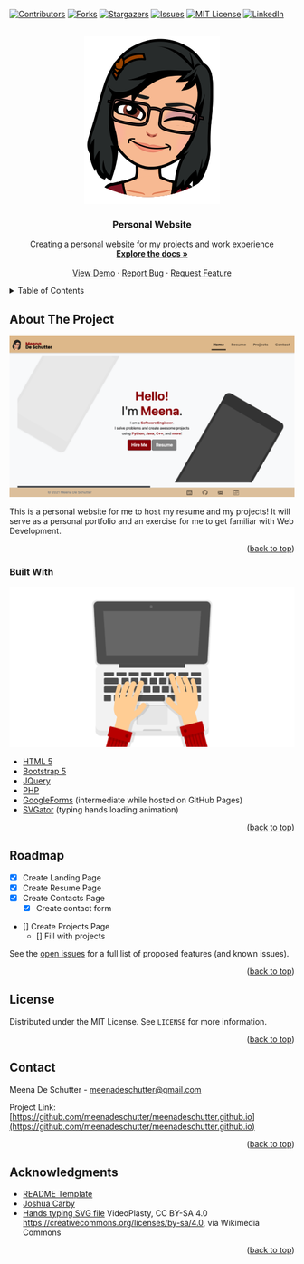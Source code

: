 <div id="top"></div>
<!-- PROJECT SHIELDS -->

[![Contributors][contributors-shield]][contributors-url]
[![Forks][forks-shield]][forks-url]
[![Stargazers][stars-shield]][stars-url]
[![Issues][issues-shield]][issues-url]
[![MIT License][license-shield]][license-url]
[![LinkedIn][linkedin-shield]][linkedin-url]

<!-- PROJECT LOGO -->
<br />
<div align="center">
  <a href="https://github.com/meenadeschutter/meenadeschutter.github.io">
    <img src="images/profile.png" alt="Logo">
  </a>
<h3 align="center">Personal Website</h3>

  <p align="center">
    Creating a personal website for my projects and work experience
    <br />
    <a href="https://github.com/meenadeschutter/meenadeschutter.github.io"><strong>Explore the docs »</strong></a>
    <br />
    <br />
    <a href="https://github.com/meenadeschutter/meenadeschutter.github.io">View Demo</a>
    ·
    <a href="https://github.com/meenadeschutter/meenadeschutter.github.io/issues">Report Bug</a>
    ·
    <a href="https://github.com/meenadeschutter/meenadeschutter.github.io/issues">Request Feature</a>
  </p>
</div>



<!-- TABLE OF CONTENTS -->
<details>
  <summary>Table of Contents</summary>
  <ol>
    <li>
      <a href="#about-the-project">About The Project</a>
      <ul>
        <li><a href="#built-with">Built With</a></li>
      </ul>
    </li>
    <li>
      <a href="#getting-started">Getting Started</a>
      <ul>
        <li><a href="#prerequisites">Prerequisites</a></li>
        <li><a href="#installation">Installation</a></li>
      </ul>
    </li>
    <li><a href="#usage">Usage</a></li>
    <li><a href="#roadmap">Roadmap</a></li>
    <li><a href="#contributing">Contributing</a></li>
    <li><a href="#license">License</a></li>
    <li><a href="#contact">Contact</a></li>
    <li><a href="#acknowledgments">Acknowledgments</a></li>
  </ol>
</details>



<!-- ABOUT THE PROJECT -->
## About The Project

[![Product Name Screen Shot][product-screenshot]](https://meenadeschutter.github.io)

This is a personal website for me to host my resume and my projects! It will serve as a personal portfolio and an exercise for me to get familiar with Web Development.

<p align="right">(<a href="#top">back to top</a>)</p>



### Built With

[![Typing Hands Animation][typing-animation]](https://meenadeschutter.github.io)

* [HTML 5](https://en.wikipedia.org/wiki/HTML5)
* [Bootstrap 5](https://getbootstrap.com)
* [JQuery](https://jquery.com)
* [PHP](https://www.php.net/)
* [GoogleForms](http://forms.google.com/) (intermediate while hosted on GitHub Pages)
* [SVGator](https://www.svgator.com/) (typing hands loading animation)

<p align="right">(<a href="#top">back to top</a>)</p>


<!-- ROADMAP -->
## Roadmap

- [x] Create Landing Page
- [x] Create Resume Page
- [x] Create Contacts Page
    - [x] Create contact form
- [] Create Projects Page
    - [] Fill with projects

See the [open issues](https://github.com/meenadeschutter/repo_name/issues) for a full list of proposed features (and known issues).

<p align="right">(<a href="#top">back to top</a>)</p>



<!-- LICENSE -->
## License

Distributed under the MIT License. See `LICENSE` for more information.

<p align="right">(<a href="#top">back to top</a>)</p>



<!-- CONTACT -->
## Contact

Meena De Schutter - meenadeschutter@gmail.com

Project Link: [https://github.com/meenadeschutter/meenadeschutter.github.io](https://github.com/meenadeschutter/meenadeschutter.github.io)

<p align="right">(<a href="#top">back to top</a>)</p>



<!-- ACKNOWLEDGMENTS -->
## Acknowledgments

* [README Template](https://github.com/othneildrew/Best-README-Template/blob/master/README.md)
* [Joshua Carby](https://zephyrcode.com/index.html)
* [Hands typing SVG file](https://commons.wikimedia.org/wiki/File:Hands_typing_on_white_laptop_scene.svg) VideoPlasty, CC BY-SA 4.0 <https://creativecommons.org/licenses/by-sa/4.0>, via Wikimedia Commons

<p align="right">(<a href="#top">back to top</a>)</p>



<!-- MARKDOWN LINKS & IMAGES -->
<!-- https://www.markdownguide.org/basic-syntax/#reference-style-links -->
[contributors-shield]: https://img.shields.io/github/contributors/meenadeschutter/meenadeschutter.github.io.svg?style=for-the-badge
[contributors-url]: https://github.com/meenadeschutter/meenadeschutter.github.io/graphs/contributors
[forks-shield]: https://img.shields.io/github/forks/meenadeschutter/meenadeschutter.github.io.svg?style=for-the-badge
[forks-url]: https://github.com/meenadeschutter/meenadeschutter.github.io/network/members
[stars-shield]: https://img.shields.io/github/stars/meenadeschutter/meenadeschutter.github.io.svg?style=for-the-badge
[stars-url]: https://github.com/meenadeschutter/meenadeschutter.github.io/stargazers
[issues-shield]: https://img.shields.io/github/issues/meenadeschutter/meenadeschutter.github.io.svg?style=for-the-badge
[issues-url]: https://github.com/meenadeschutter/meenadeschutter.github.io/issues
[license-shield]: https://img.shields.io/github/license/meenadeschutter/meenadeschutter.github.io.svg?style=for-the-badge
[license-url]: https://github.com/meenadeschutter/meenadeschutter.github.io/blob/master/LICENSE.txt
[linkedin-shield]: https://img.shields.io/badge/-LinkedIn-black.svg?style=for-the-badge&logo=linkedin&colorB=555
[linkedin-url]: https://linkedin.com/in/meena-de-schutter-194297127
[product-screenshot]: images/landing-page.png
[typing-animation]: images/typing-loader-css.svg
